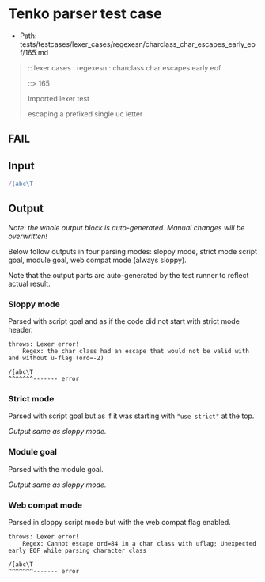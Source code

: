 # Tenko parser test case

- Path: tests/testcases/lexer_cases/regexesn/charclass_char_escapes_early_eof/165.md

> :: lexer cases : regexesn : charclass char escapes early eof
>
> ::> 165
>
> Imported lexer test
>
> escaping a prefixed single uc letter

## FAIL

## Input

`````js
/[abc\T
`````

## Output

_Note: the whole output block is auto-generated. Manual changes will be overwritten!_

Below follow outputs in four parsing modes: sloppy mode, strict mode script goal, module goal, web compat mode (always sloppy).

Note that the output parts are auto-generated by the test runner to reflect actual result.

### Sloppy mode

Parsed with script goal and as if the code did not start with strict mode header.

`````
throws: Lexer error!
    Regex: the char class had an escape that would not be valid with and without u-flag (ord=-2)

/[abc\T
^^^^^^^------- error
`````

### Strict mode

Parsed with script goal but as if it was starting with `"use strict"` at the top.

_Output same as sloppy mode._

### Module goal

Parsed with the module goal.

_Output same as sloppy mode._

### Web compat mode

Parsed in sloppy script mode but with the web compat flag enabled.

`````
throws: Lexer error!
    Regex: Cannot escape ord=84 in a char class with uflag; Unexpected early EOF while parsing character class

/[abc\T
^^^^^^^------- error
`````

